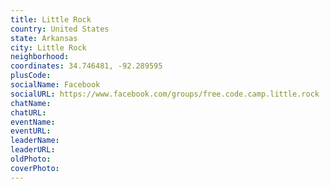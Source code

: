 ```yaml
---
title: Little Rock
country: United States
state: Arkansas
city: Little Rock
neighborhood: 
coordinates: 34.746481, -92.289595
plusCode:
socialName: Facebook
socialURL: https://www.facebook.com/groups/free.code.camp.little.rock
chatName:
chatURL:
eventName:
eventURL:
leaderName:
leaderURL:
oldPhoto: 
coverPhoto:
---
```

